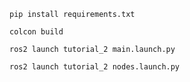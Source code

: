 
`pip install requirements.txt`

`colcon build`

`ros2 launch tutorial_2 main.launch.py`

`ros2 launch tutorial_2 nodes.launch.py`
